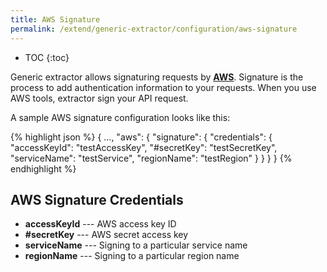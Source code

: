 ```yaml
---
title: AWS Signature
permalink: /extend/generic-extractor/configuration/aws-signature
---
```


* TOC
{:toc}

Generic extractor allows signaturing requests by [**AWS**](https://docs.aws.amazon.com/general/latest/gr/signature-version-4.html).
Signature is the process to add authentication information to your requests. When you use AWS tools, extractor sign your API request.

A sample AWS signature configuration looks like this:

{% highlight json %}
{
  ...,
  "aws": {
    "signature": {
      "credentials": {
        "accessKeyId": "testAccessKey",
        "#secretKey": "testSecretKey",
        "serviceName": "testService",
        "regionName": "testRegion"
      }
    }
  }
}
{% endhighlight %}

## AWS Signature Credentials
- **accessKeyId** --- AWS access key ID
- **#secretKey** --- AWS secret access key
- **serviceName** --- Signing to a particular service name
- **regionName** --- Signing to a particular region name
